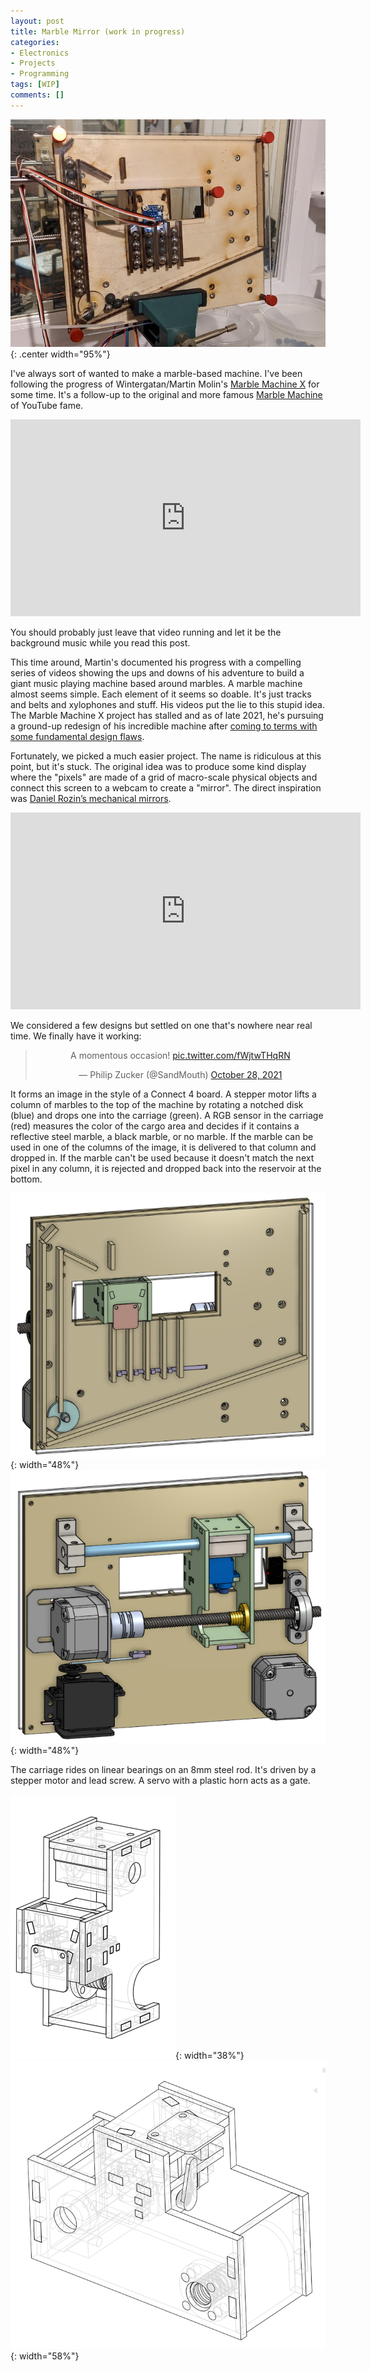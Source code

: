```yaml
---
layout: post
title: Marble Mirror (work in progress)
categories:
- Electronics
- Projects
- Programming
tags: [WIP]
comments: []
---
```



![Photo front](/assets/img/2021/10/marble_mirror_front.png){: .center width="95%"}


I've always sort of wanted to make a marble-based machine. I've been following the progress of Wintergatan/Martin Molin's [Marble Machine X](https://www.youtube.com/watch?v=C8qyVURtSZc) for some time. It's a follow-up to the original and more famous [Marble Machine](https://www.youtube.com/watch?v=IvUU8joBb1Q) of YouTube fame. 

<center>
<iframe width="560" height="315" src="https://www.youtube.com/embed/IvUU8joBb1Q" title="YouTube video player" frameborder="0" allow="accelerometer; autoplay; clipboard-write; encrypted-media; gyroscope; picture-in-picture" allowfullscreen></iframe>
</center>

You should probably just leave that video running and let it be the background music while you read this post.

This time around, Martin's documented his progress with a compelling series of videos showing the ups and downs of his adventure to build a giant music playing machine based around marbles. 
A marble machine almost seems simple. Each element of it seems so doable. It's just tracks and belts and xylophones and stuff. 
His videos put the lie to this stupid idea.
The Marble Machine X project has stalled and as of late 2021, he's pursuing a ground-up redesign of his incredible machine after [coming to terms with some fundamental design flaws](https://www.youtube.com/watch?v=WN90HYiFpAw).

Fortunately, we picked a much easier project.
The name is ridiculous at this point, but it's stuck.
The original idea was to produce some kind display where the "pixels" are made of a grid of macro-scale physical objects and connect this screen to a webcam to create a "mirror".
The direct inspiration was [Daniel Rozin’s mechanical mirrors](http://www.smoothware.com/danny/).
<center>
<iframe width="560" height="315" src="https://www.youtube.com/embed/1ZPJ0U_kpNg" title="YouTube video player" frameborder="0" allow="accelerometer; autoplay; clipboard-write; encrypted-media; gyroscope; picture-in-picture" allowfullscreen></iframe>
</center>

We considered a few designs but settled on one that's nowhere near real time. We finally have it working:
<center>
<blockquote class="twitter-tweet"><p lang="fr" dir="ltr">A momentous occasion! <a href="https://t.co/fWjtwTHqRN">pic.twitter.com/fWjtwTHqRN</a></p>&mdash; Philip Zucker (@SandMouth) <a href="https://twitter.com/SandMouth/status/1453563957696999430?ref_src=twsrc%5Etfw">October 28, 2021</a></blockquote> <script async src="https://platform.twitter.com/widgets.js" charset="utf-8"></script>
</center>

It forms an image in the style of a Connect 4 board. A stepper motor lifts a column of marbles to the top of the machine by rotating a notched disk (blue) and drops one into the carriage (green). A RGB sensor in the carriage (red) measures the color of the cargo area and decides if it contains a reflective steel marble, a black marble, or no marble. If the marble can be used in one of the columns of the image, it is delivered to that column and dropped in. If the marble can't be used because it doesn't match the next pixel in any column, it is rejected and dropped back into the reservoir at the bottom.

![Model front](/assets/img/2021/10/model_front.png){: width="48%"}
![Model front](/assets/img/2021/10/model_rear.png){: width="48%"}

The carriage rides on linear bearings on an 8mm steel rod. It's driven by a stepper motor and lead screw. A servo with a plastic horn acts as a gate.


![Model front](/assets/img/2021/10/carriage.png){: width="38%"}
![Model front](/assets/img/2021/10/carriage_2.png){: width="58%"}
